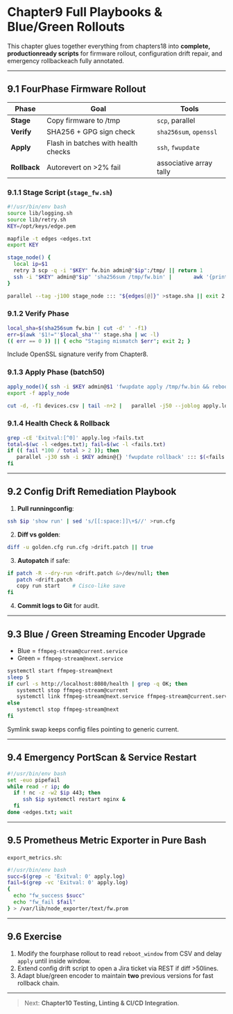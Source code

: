 
# Chapter9  Full Playbooks & Blue/Green Rollouts

This chapter glues together everything from chapters18 into **complete,
productionready scripts** for firmware rollout, configuration drift repair,
and emergency rollbackeach fully annotated.

---

## 9.1  FourPhase Firmware Rollout

| Phase | Goal | Tools |
|-------|------|-------|
| **Stage** | Copy firmware to /tmp | `scp`, parallel |
| **Verify** | SHA256 + GPG sign check | `sha256sum`, `openssl` |
| **Apply** | Flash in batches with health checks | `ssh`, `fwupdate` |
| **Rollback** | Autorevert on >2% fail | associative array tally |

### 9.1.1  Stage Script (`stage_fw.sh`)

```bash
#!/usr/bin/env bash
source lib/logging.sh
source lib/retry.sh
KEY=/opt/keys/edge.pem

mapfile -t edges <edges.txt
export KEY

stage_node() {
  local ip=$1
  retry 3 scp -q -i "$KEY" fw.bin admin@"$ip":/tmp/ || return 1
  ssh -i "$KEY" admin@"$ip" 'sha256sum /tmp/fw.bin' |       awk '{print $1"  '$ip'"}'
}

parallel --tag -j100 stage_node ::: "${edges[@]}" >stage.sha || exit 2
```

### 9.1.2  Verify Phase

```bash
local_sha=$(sha256sum fw.bin | cut -d' ' -f1)
err=$(awk '$1!="'$local_sha'"' stage.sha | wc -l)
(( err == 0 )) || { echo "Staging mismatch $err"; exit 2; }
```

Include OpenSSL signature verify from Chapter8.

### 9.1.3  Apply Phase (batch50)

```bash
apply_node(){ ssh -i $KEY admin@$1 'fwupdate apply /tmp/fw.bin && reboot'; }
export -f apply_node

cut -d, -f1 devices.csv | tail -n+2 |   parallel -j50 --joblog apply.log apply_node {}
```

### 9.1.4  Health Check & Rollback

```bash
grep -cE 'Exitval:[^0]' apply.log >fails.txt
total=$(wc -l <edges.txt); fail=$(wc -l <fails.txt)
if (( fail *100 / total > 2 )); then
   parallel -j30 ssh -i $KEY admin@{} 'fwupdate rollback' ::: $(<fails.txt)
fi
```

---

## 9.2  Config Drift Remediation Playbook

1. **Pull runningconfig**:

```bash
ssh $ip 'show run' | sed 's/[[:space:]]\+$//' >run.cfg
```

2. **Diff vs golden**:

```bash
diff -u golden.cfg run.cfg >drift.patch || true
```

3. **Autopatch** if safe:

```bash
if patch -R --dry-run <drift.patch &>/dev/null; then
   patch <drift.patch
   copy run start    # Cisco-like save
fi
```

4. **Commit logs to Git** for audit.

---

## 9.3  Blue / Green Streaming Encoder Upgrade

* Blue = `ffmpeg-stream@current.service`  
* Green = `ffmpeg-stream@next.service`

```bash
systemctl start ffmpeg-stream@next
sleep 5
if curl -s http://localhost:8080/health | grep -q OK; then
   systemctl stop ffmpeg-stream@current
   systemctl link ffmpeg-stream@next.service ffmpeg-stream@current.service
else
   systemctl stop ffmpeg-stream@next
fi
```

Symlink swap keeps config files pointing to generic current.

---

## 9.4  Emergency PortScan & Service Restart

```bash
#!/usr/bin/env bash
set -euo pipefail
while read -r ip; do
  if ! nc -z -w2 $ip 443; then
     ssh $ip systemctl restart nginx &
  fi
done <edges.txt; wait
```

---

## 9.5  Prometheus Metric Exporter in Pure Bash

`export_metrics.sh`:

```bash
#!/usr/bin/env bash
succ=$(grep -c 'Exitval: 0' apply.log)
fail=$(grep -vc 'Exitval: 0' apply.log)
{
  echo "fw_success $succ"
  echo "fw_fail $fail"
} > /var/lib/node_exporter/text/fw.prom
```

---

## 9.6  Exercise

1. Modify the fourphase rollout to read `reboot_window` from CSV and delay
   `apply` until inside window.  
2. Extend config drift script to open a Jira ticket via REST if diff >50lines.  
3. Adapt blue/green encoder to maintain **two** previous versions for fast
   rollback chain.

---

> Next: **Chapter10  Testing, Linting & CI/CD Integration**.
